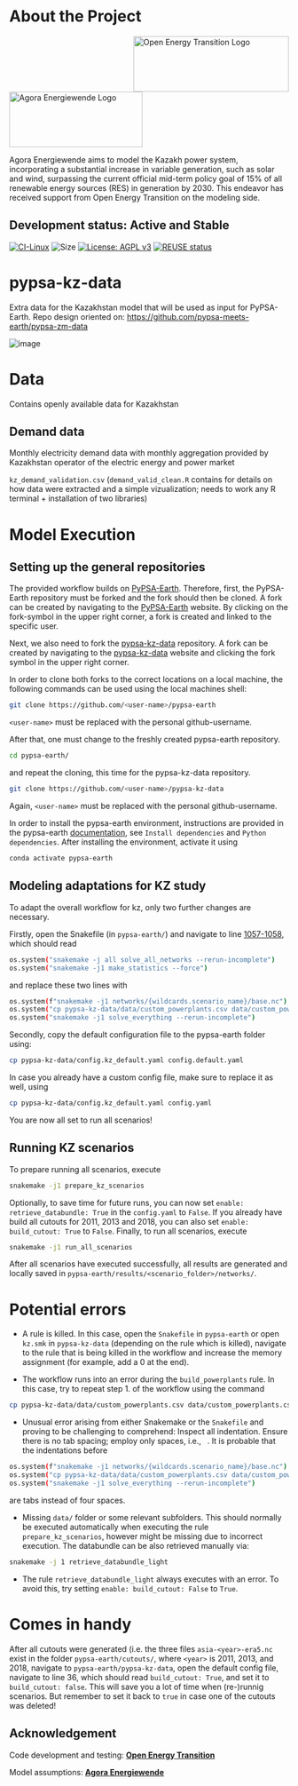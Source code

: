 <!--
SPDX-FileCopyrightText:  pypsa-kz-data authors

SPDX-License-Identifier: AGPL-3.0-or-later
-->
 
# About the Project

<img src="https://github.com/pypsa-meets-earth/pypsa-kz-data/assets/53824825/ca7893de-26e2-47ad-a3e4-d91cd6716652" alt="Open Energy Transition Logo" width="280" height="100" align="right">
<img src="https://github.com/pypsa-meets-earth/pypsa-kz-data/assets/53824825/63bd0250-c54a-4ce1-8df3-eb116baac01b" alt="Agora Energiewende Logo" width="240" height="100">
<br>

Agora Energiewende aims to model the Kazakh power system, incorporating a substantial increase in variable generation, such as solar and wind, surpassing the current official mid-term policy goal of 15% of all renewable energy sources (RES) in generation by 2030. This endeavor has received support from Open Energy Transition on the modeling side.

## Development status: Active and Stable

[![CI-Linux](https://github.com/pypsa-meets-earth/pypsa-kz-data/actions/workflows/ci-linux.yml/badge.svg?branch=main&event=push)](https://github.com/pypsa-meets-earth/pypsa-kz-data/actions/workflows/ci-linux.yml)
![Size](https://img.shields.io/github/repo-size/pypsa-meets-earth/pypsa-kz-data?label=Repo%20size)
[![License: AGPL v3](https://img.shields.io/badge/License-AGPLv3-blue.svg)](https://www.gnu.org/licenses/agpl-3.0)
[![REUSE status](https://api.reuse.software/badge/github.com/pypsa-meets-earth/pypsa-kz-data)](https://api.reuse.software/info/github.com/pypsa-meets-earth/pypsa-kz-data)

# pypsa-kz-data
Extra data for the Kazakhstan model that will be used as input for PyPSA-Earth.
Repo design oriented on: https://github.com/pypsa-meets-earth/pypsa-zm-data

![image](https://user-images.githubusercontent.com/61968949/231397315-bc490876-abb6-45c4-bf01-e26f90c9db93.png)

# Data

Contains openly available data for Kazakhstan

## Demand data

Monthly electricity demand data with monthly aggregation provided by Kazakhstan operator of the electric energy and power market

`kz_demand_validation.csv`
(`demand_valid_clean.R` contains for details on how data were extracted and a simple vizualization; needs to work any R terminal + installation of two libraries)

# Model Execution

## Setting up the general repositories

The provided workflow builds on [PyPSA-Earth](https://github.com/pypsa-meets-earth/pypsa-earth). Therefore, first, the PyPSA-Earth repository must be forked and the fork should then be cloned. A fork can be created by navigating to the [PyPSA-Earth](https://github.com/pypsa-meets-earth/pypsa-earth) website. By clicking on the fork-symbol in the upper right corner, a fork is created and linked to the specific user.

Next, we also need to fork the [pypsa-kz-data](https://github.com/pypsa-meets-earth/pypsa-kz-data) repository. A fork can be created by navigating to the [pypsa-kz-data](https://github.com/pypsa-meets-earth/pypsa-kz-data) website and clicking the fork symbol in the upper right corner.

In order to clone both forks to the correct locations on a local machine, the following commands can be used using the local machines shell:
```bash
git clone https://github.com/<user-name>/pypsa-earth
```
`<user-name>` must be replaced with the personal github-username.

After that, one must change to the freshly created pypsa-earth repository.
```bash
cd pypsa-earth/
```
and repeat the cloning, this time for the pypsa-kz-data repository.
```bash
git clone https://github.com/<user-name>/pypsa-kz-data
```
Again, `<user-name>` must be replaced with the personal github-username.

In order to install the pypsa-earth environment, instructions are provided in the pypsa-earth [documentation](https://pypsa-earth.readthedocs.io/en/latest/installation.html), see `Install dependencies` and `Python dependencies`.
After installing the environment, activate it using
```bash
conda activate pypsa-earth
```

## Modeling adaptations for KZ study

To adapt the overall workflow for kz, only two further changes are necessary.

Firstly, open the Snakefile (in `pypsa-earth/`) and navigate to line [1057-1058](https://github.com/pypsa-meets-earth/pypsa-earth/blob/main/Snakefile#L1057-L1058), which should read
```bash
os.system("snakemake -j all solve_all_networks --rerun-incomplete")
os.system("snakemake -j1 make_statistics --force")
```
and replace these two lines with
```bash
os.system(f"snakemake -j1 networks/{wildcards.scenario_name}/base.nc")
os.system("cp pypsa-kz-data/data/custom_powerplants.csv data/custom_powerplants.csv")
os.system("snakemake -j1 solve_everything --rerun-incomplete")
```

Secondly, copy the default configuration file to the pypsa-earth folder using:
```bash
cp pypsa-kz-data/config.kz_default.yaml config.default.yaml
```
In case you already have a custom config file, make sure to replace it as well, using
```bash
cp pypsa-kz-data/config.kz_default.yaml config.yaml
```

You are now all set to run all scenarios!

## Running KZ scenarios

To prepare running all scenarios, execute
```bash
snakemake -j1 prepare_kz_scenarios
```
Optionally, to save time for future runs, you can now set `enable: retrieve_databundle: True` in the `config.yaml` to `False`. If you already have build all cutouts for 2011, 2013 and 2018, you can also set `enable: build_cutout: True` to `False`.
Finally, to run all scenarios, execute
```bash
snakemake -j1 run_all_scenarios
```

After all scenarios have executed successfully, all results are generated and locally saved in `pypsa-earth/results/<scenario_folder>/networks/`.

# Potential errors
- A rule is killed. In this case, open the `Snakefile` in `pypsa-earth` or open `kz.smk` in `pypsa-kz-data` (depending on the rule which is killed), navigate to the rule that is being killed in the workflow and increase the memory assignment (for example, add a 0 at the end).

- The workflow runs into an error during the `build_powerplants` rule. In this case, try to repeat step 1. of the workflow using the command
```bash
cp pypsa-kz-data/data/custom_powerplants.csv data/custom_powerplants.csv
```

- Unusual error arising from either Snakemake or the `Snakefile` and proving to be challenging to comprehend: Inspect all indentation. Ensure there is no tab spacing; employ only spaces, i.e., ` `. It is probable that the indentations before
```bash
os.system(f"snakemake -j1 networks/{wildcards.scenario_name}/base.nc")
os.system("cp pypsa-kz-data/data/custom_powerplants.csv data/custom_powerplants.csv")
os.system("snakemake -j1 solve_everything --rerun-incomplete")
```
are tabs instead of four spaces.

- Missing `data/` folder or some relevant subfolders. This should normally be executed automatically when executing the rule `prepare_kz_scenarios`, however might be missing due to incorrect execution. The databundle can be also retrieved manually via:
```bash
snakemake -j 1 retrieve_databundle_light
```

- The rule `retrieve_databundle_light` always executes with an error. To avoid this, try setting `enable: build_cutout: False` to `True`.

# Comes in handy
After all cutouts were generated (i.e. the three files `asia-<year>-era5.nc` exist in the folder `pypsa-earth/cutouts/`, where `<year>` is 2011, 2013, and 2018, navigate to `pypsa-earth/pypsa-kz-data`, open the default config file, navigate to line 36, which should read `build_cutout: True`, and set it to `build_cutout: false`. This will save you a lot of time when (re-)runnig scenarios. But remember to set it back to `true` in case one of the cutouts was deleted!

## Acknowledgement
Code development and testing:<td align="center">
    <a href="https://openenergytransition.org/about-us.html#team">
        <b>Open Energy Transition</b>
    </a>
</td>

Model assumptions: <td align="center">
    <a href="https://www.agora-energiewende.de/en/">
        <b>Agora Energiewende</b>
    </a>
</td>
